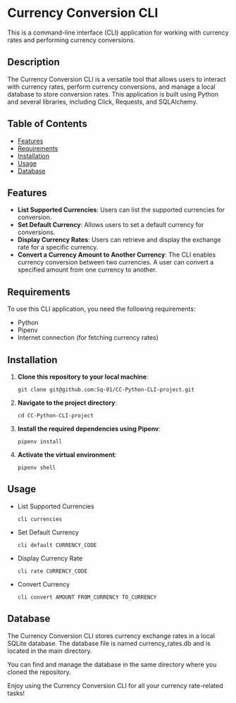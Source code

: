 # Currency Conversion CLI

This is a command-line interface (CLI) application for working with currency rates and performing currency conversions.

## Description
The Currency Conversion CLI is a versatile tool that allows users to interact with currency rates, perform currency conversions, and manage a local database to store conversion rates. This application is built using Python and several libraries, including Click, Requests, and SQLAlchemy.

## Table of Contents

- [Features](#features)
- [Requirements](#requirements)
- [Installation](#installation)
- [Usage](#usage)
- [Database](#database)

## Features

- **List Supported Currencies**: Users can list the supported currencies for conversion.
- **Set Default Currency**: Allows users to set a default currency for conversions.
- **Display Currency Rates**: Users can retrieve and display the exchange rate for a specific currency.
- **Convert a Currency Amount to Another Currency**: The CLI enables currency conversion between two currencies. A user can convert a specified amount from one currency to another.

## Requirements

To use this CLI application, you need the following requirements:

- Python 
- Pipenv
- Internet connection (for fetching currency rates)

## Installation

1. **Clone this repository to your local machine**:

   ```shell
   git clone git@github.com:Sq-01/CC-Python-CLI-project.git

2. **Navigate to the project directory**:
   ```shell
   cd CC-Python-CLI-project

3. **Install the required dependencies using Pipenv**:
   ```shell
   pipenv install

4. **Activate the virtual environment**:
   ```shell
   pipenv shell

## Usage

- List Supported Currencies
   ```shell
   cli currencies

- Set Default Currency
   ```shell
   cli default CURRENCY_CODE

- Display Currency Rate
   ```shell
   cli rate CURRENCY_CODE
   
- Convert Currency
   ```shell
   cli convert AMOUNT FROM_CURRENCY TO_CURRENCY

## Database
The Currency Conversion CLI stores currency exchange rates in a local SQLite database. The database file is named currency_rates.db and is located in the main directory.

You can find and manage the database in the same directory where you cloned the repository.

Enjoy using the Currency Conversion CLI for all your currency rate-related tasks!
